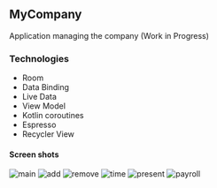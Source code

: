 ## MyCompany
Application managing the company (Work in Progress)

### Technologies

- Room
- Data Binding 
- Live Data
- View Model
- Kotlin coroutines
- Espresso
- Recycler View 

#### Screen shots
![main](http://hackheroes.cba.pl/imggit/workersmain.png)
![add](http://hackheroes.cba.pl/imggit/add.png)
![remove](http://hackheroes.cba.pl/imggit/remove.png)
![time](http://hackheroes.cba.pl/imggit/time.png)
![present](http://hackheroes.cba.pl/imggit/present.png)
![payroll](http://hackheroes.cba.pl/imggit/payroll1.png)
